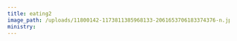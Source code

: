 ```yaml
---
title: eating2
image_path: /uploads/11800142-1173811385968133-2061653706183374376-n.jpg
ministry:
---
```

